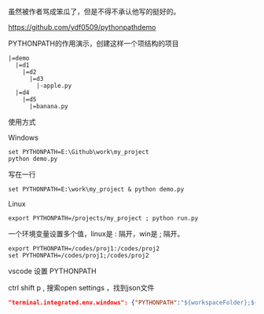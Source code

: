 虽然被作者骂成笨瓜了，但是不得不承认他写的挺好的。

https://github.com/ydf0509/pythonpathdemo

PYTHONPATH的作用演示，创建这样一个项结构的项目

```
|=demo
  |=d1
    |=d2
      |=d3
        |-apple.py
  |=d4
    |=d5
      |=banana.py
```

使用方式

Windows

```
set PYTHONPATH=E:\Github\work\my_project
python demo.py
```

写在一行

```
set PYTHONPATH=E:\work\my_project & python demo.py
```



Linux

```
export PYTHONPATH=/projects/my_project ; python run.py
```





一个环境变量设置多个值，linux是 : 隔开，win是 ; 隔开。

```
export PYTHONPATH=/codes/proj1:/codes/proj2
set PYTHONPATH=/codes/proj1;/codes/proj2
```



vscode 设置 PYTHONPATH

ctrl shift p , 搜索open settings ，找到json文件

```json
"terminal.integrated.env.windows": {"PYTHONPATH":"${workspaceFolder};${env:PYTHONPATH}"}
```

